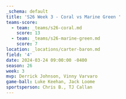```yaml
---
_schema: default
title: 'S26 Week 3 - Coral vs Marine Green '
teams-score:
  - team: _teams/s26-coral.md
    score: 13
  - team: _teams/s26-marine-green.md
    score: 7
location: _locations/carter-baron.md
field: '4'
date: 2024-03-24 09:00:00 -0400
season: 26
week: 3
mvp: Derrick Johnson, Vinny Varvaro
game-ball: Luke Keehan, Jack Loome
sportsperson: Chris B., TJ Callan
---
```

